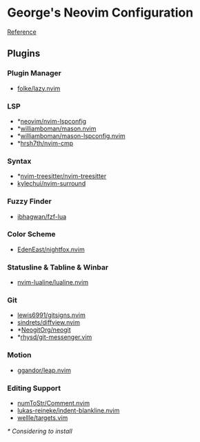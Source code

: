 # George's Neovim Configuration

[Reference](https://github.com/rockerBOO/awesome-neovim)

## Plugins

### Plugin Manager

* [folke/lazy.nvim](https://github.com/folke/lazy.nvim)

### LSP

* \*[neovim/nvim-lspconfig](https://github.com/neovim/nvim-lspconfig)
* \*[williamboman/mason.nvim](https://github.com/williamboman/mason.nvim)
* \*[williamboman/mason-lspconfig.nvim](https://github.com/williamboman/mason-lspconfig.nvim)
* \*[hrsh7th/nvim-cmp](https://github.com/hrsh7th/nvim-cmp)

### Syntax

* \*[nvim-treesitter/nvim-treesitter](https://github.com/nvim-treesitter/nvim-treesitter)
* [kylechui/nvim-surround](https://github.com/kylechui/nvim-surround)

### Fuzzy Finder

* [ibhagwan/fzf-lua](https://github.com/ibhagwan/fzf-lua)

### Color Scheme

* [EdenEast/nightfox.nvim](https://github.com/EdenEast/nightfox.nvim)

### Statusline & Tabline & Winbar
* [nvim-lualine/lualine.nvim](https://github.com/nvim-lualine/lualine.nvim)

### Git
* [lewis6991/gitsigns.nvim](https://github.com/lewis6991/gitsigns.nvim)
* [sindrets/diffview.nvim](https://github.com/sindrets/diffview.nvim)
* \*[NeogitOrg/neogit](https://github.com/NeogitOrg/neogit)
* \*[rhysd/git-messenger.vim](https://github.com/rhysd/git-messenger.vim)

### Motion
* [ggandor/leap.nvim](https://github.com/ggandor/leap.nvim)

### Editing Support
* [numToStr/Comment.nvim](https://github.com/numToStr/Comment.nvim)
* [lukas-reineke/indent-blankline.nvim](https://github.com/lukas-reineke/indent-blankline.nvim)
* [wellle/targets.vim](https://github.com/wellle/targets.vim)

_\* Considering to install_
